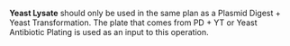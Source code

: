 **Yeast Lysate** should only be used in the same plan as a Plasmid Digest + Yeast Transformation. The plate that comes from PD + YT or Yeast Antibiotic Plating is used as an input to this operation.